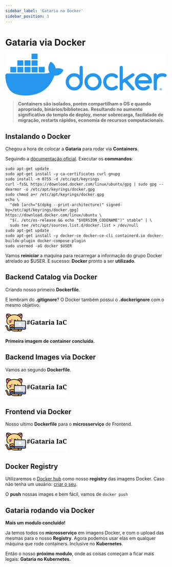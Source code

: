 ```yaml
---
sidebar_label: 'Gataria no Docker'
sidebar_position: 3
---
```


# Gataria via Docker

![Dockerlogo](../../static/img/docsImages/dockerlogo.png)

> **Containers são isolados, porém compartilham o OS e quando apropriado, binários/bibliotecas.**
> **Resultando no aumento significativo do templo de deploy, menor sobrecarga, facilidade de migração, restarts rápidos, economia de recursos computacionais.**


## Instalando o Docker

Chegou a hora de colocar a **Gataria** para rodar via **Containers**.

Seguindo a [documentação oficial](https://docs.docker.com/engine/install/ubuntu/). Executar os **commandos**:

```
sudo apt-get update
sudo apt-get install -y ca-certificates curl gnupg
sudo install -m 0755 -d /etc/apt/keyrings
curl -fsSL https://download.docker.com/linux/ubuntu/gpg | sudo gpg --dearmor -o /etc/apt/keyrings/docker.gpg
sudo chmod a+r /etc/apt/keyrings/docker.gpg
echo \
  "deb [arch="$(dpkg --print-architecture)" signed-by=/etc/apt/keyrings/docker.gpg] https://download.docker.com/linux/ubuntu \
  "$(. /etc/os-release && echo "$VERSION_CODENAME")" stable" | \
  sudo tee /etc/apt/sources.list.d/docker.list > /dev/null
sudo apt-get update
sudo apt-get install -y docker-ce docker-ce-cli containerd.io docker-buildx-plugin docker-compose-plugin
sudo usermod -aG docker $USER
```

Vamos **reiniciar** a maquina para recarregar a informação do grupo Docker atrelado ao $USER. E sucesso: **Docker** pronto a ser **utilizado**.

## Backend Catalog via Docker

Criando nosso primeiro **Dockerfile**.

E lembram do **.gitignore**? O Docker também possui o **.dockerignore** com o mesmo objetivo.

![GatariaInfraASCode](../../static/img/docsImages/GatariaIaC.png)

**Primeira imagem de container concluída.**

## Backend Images via Docker

Vamos ao segundo **Dockerfile**.

![GatariaInfraASCode](../../static/img/docsImages/GatariaIaC.png)

## Frontend via Docker

Nosso ultimo **Dockerfile** para o **microsserviço** de Frontend.

![GatariaInfraASCode](../../static/img/docsImages/GatariaIaC.png)

## Docker Registry

Utilizaremos o [Docker hub](https://hub.docker.com/search?q=) como nosso **registry** das imagens Docker. Caso não tenha um usuário: [criar o seu](https://hub.docker.com/signup).

O **push** nossas images e bem fácil, vamos de `docker push`

## Gataria rodando via Docker

**Mais um modulo concluído!** 

Ja temos todos os **microsserviço** em imagens Docker, e com o upload das mesmas para o nosso **Registry**. Agora podemos usar elas em qualquer máquina que rode containers. Inclusive no **Kubernetes**.

Então o nosso **próximo modulo**, onde as coisas começam a ficar mais legais: **Gataria no Kubernetes.**

